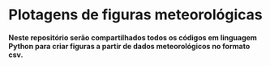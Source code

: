 # Plotagens de figuras meteorológicas

#### Neste repositório serão compartilhados todos os códigos em linguagem Python para criar figuras a partir de dados meteorológicos no formato csv.



